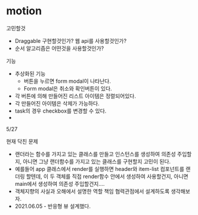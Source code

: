 # motion

고민할것

- Draggable 구현할것인가? 웹 api를 사용할것인가?
- 순서 알고리즘은 어떤것을 사용할것인가? 

기능

- 추상화된 기능
  - 버튼을 누르면 form modal이 나타난다.
  - Form modal은 취소와 확인버튼이 있다.
- 각 버튼에 의해 만들어진 리스트 아이템은 정렬되어있다.
- 각 만들어진 아이템은 삭제가 가능하다.
- task의 경우 checkbox를 변경할 수 있다.
- 

5/27

현재 닥친 문제

- 랜더라는 함수를 가지고 있는 클래스를 만들고 인스턴스를 생성하여 의존성 주입할지, 아니면 그냥 랜더함수를 가지고 있는 클래스를 구현할지 고민이 된다.
- 예를들어 app 클래스에서 render를 실행하면 header와 item-list 컴포넌트를 랜더링 할텐데, 이 두 객체를 직접 render함수 안에서 생성하여 사용할건지, 아니면 main에서 생성하여 의존성 주입할건지....
- 객체지향의 사실과 오해에서 설명한 역할 책임 협력관점에서 설계하도록 생각해보자.
- 2021.06.05 - 반응형 뷰 설계했다.